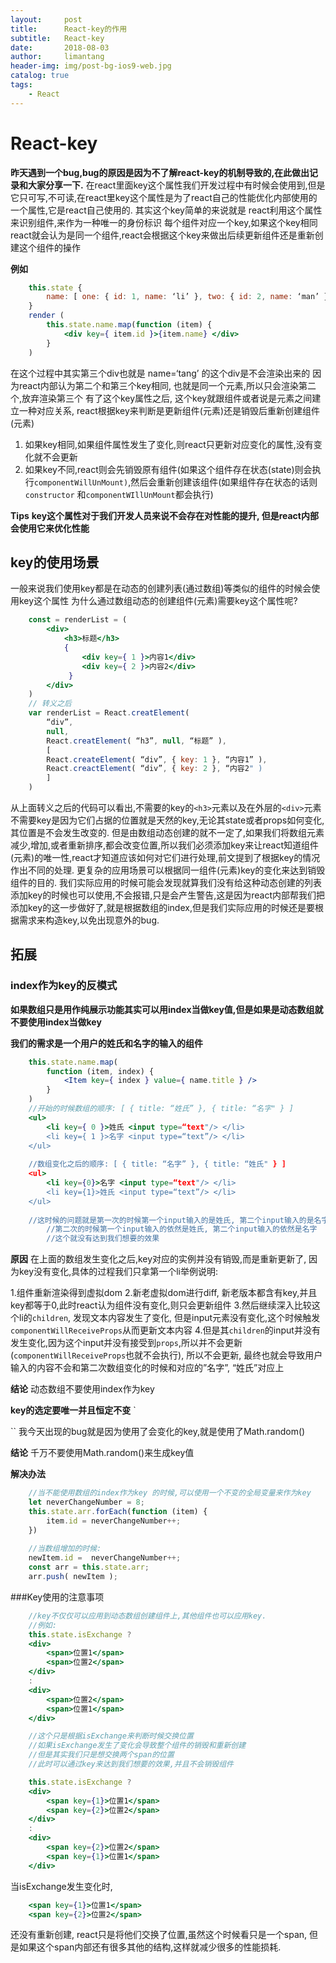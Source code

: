 ```yaml
---
layout:     post
title:      React-key的作用
subtitle:   React-key
date:       2018-08-03
author:     limantang
header-img: img/post-bg-ios9-web.jpg
catalog: true
tags:
    - React
---
```


# React-key
**昨天遇到一个bug,bug的原因是因为不了解react-key的机制导致的,在此做出记录和大家分享一下.**
在react里面key这个属性我们开发过程中有时候会使用到,但是它只可写,不可读,在react里key这个属性是为了react自己的性能优化内部使用的一个属性,它是react自己使用的.
其实这个key简单的来说就是 react利用这个属性来识别组件,来作为一种唯一的身份标识
每个组件对应一个key,如果这个key相同react就会认为是同一个组件,react会根据这个key来做出后续更新组件还是重新创建这个组件的操作

**例如**
```jsx
    this.state {
        name: [ one: { id: 1, name: ‘li’ }, two: { id: 2, name: ‘man’ }, three: { id: 2, name: ‘tang’ } ]
    }
    render (
        this.state.name.map(function (item) {
            <div key={ item.id }>{item.name} </div>
        }
    )
```

在这个过程中其实第三个div也就是 name=‘tang’ 的这个div是不会渲染出来的
因为react内部认为第二个和第三个key相同, 也就是同一个元素,所以只会渲染第二个,放弃渲染第三个
有了这个key属性之后, 这个key就跟组件或者说是元素之间建立一种对应关系,
react根据key来判断是更新组件(元素)还是销毁后重新创建组件(元素)

1. 如果key相同,如果组件属性发生了变化,则react只更新对应变化的属性,没有变化就不会更新
2. 如果key不同,react则会先销毁原有组件(如果这个组件存在状态(state)则会执行`componentWillUnMount)`,然后会重新创建该组件(如果组件存在状态的话则 `constructor` 和`componentWIllUnMount`都会执行)

**Tips**
**key这个属性对于我们开发人员来说不会存在对性能的提升, 但是react内部会使用它来优化性能**

## key的使用场景

一般来说我们使用key都是在动态的创建列表(通过数组)等类似的组件的时候会使用key这个属性 
为什么通过数组动态的创建组件(元素)需要key这个属性呢?
```jsx
    const = renderList = (
        <div>
            <h3>标题</h3>
            { 
                <div key={ 1 }>内容1</div>
                <div key={ 2 }>内容2</div>
             }
        </div>
    )
    // 转义之后
    var renderList = React.creatElement(
        “div”,
        null,
        React.creatElement( “h3”, null, “标题” ),
        [
        React.createElement( “div”, { key: 1 }, “内容1” ),
        React.creactElement( “div”, { key: 2 }, “内容2" )
        ]
    )
```

从上面转义之后的代码可以看出,不需要的key的`<h3>`元素以及在外层的`<div>`元素不需要key是因为它们占据的位置就是天然的key,无论其state或者props如何变化,其位置是不会发生改变的.
但是由数组动态创建的就不一定了,如果我们将数组元素减少,增加,或者重新排序,都会改变位置,所以我们必须添加key来让react知道组件(元素)的唯一性,react才知道应该如何对它们进行处理,前文提到了根据key的情况作出不同的处理.
更复杂的应用场景可以根据同一组件(元素)key的变化来达到销毁组件的目的.
我们实际应用的时候可能会发现就算我们没有给这种动态创建的列表添加key的时候也可以使用,不会报错,只是会产生警告,这是因为react内部帮我们把添加key的这一步做好了,就是根据数组的index,但是我们实际应用的时候还是要根据需求来构造key,以免出现意外的bug.

## 拓展
###  index作为key的反模式
**如果数组只是用作纯展示功能其实可以用index当做key值,但是如果是动态数组就不要使用index当做key**

**我们的需求是一个用户的姓氏和名字的输入的组件**
```jsx
    this.state.name.map( 
        function (item, index) { 
            <Item key={ index } value={ name.title } />
        }
    )
    //开始的时候数组的顺序: [ { title: “姓氏” }, { title: “名字" } ]
    <ul>
        <li key={ 0 }>姓氏 <input type=“text"/> </li>
        <li key={ 1 }>名字 <input type=“text”/> </li>
    </ul>
    
    //数组变化之后的顺序: [ { title: “名字” }, { title: “姓氏" } ]
    <ul>
        <li key={0}>名字 <input type=“text"/> </li>
        <li key={1}>姓氏 <input type=“text”/> </li>
    </ul>
    
    //这时候的问题就是第一次的时候第一个input输入的是姓氏, 第二个input输入的是名字
        //第二次的时候第一个input输入的依然是姓氏, 第二个input输入的依然是名字
        //这个就没有达到我们想要的效果
```

**原因**
在上面的数组发生变化之后,key对应的实例并没有销毁,而是重新更新了, 因为key没有变化,具体的过程我们只拿第一个li举例说明:

1.组件重新渲染得到虚拟dom
2.新老虚拟dom进行diff, 新老版本都含有key,并且 key都等于0,此时react认为组件没有变化,则只会更新组件
3.然后继续深入比较这个li的`children`, 发现文本内容发生了变化, 但是input元素没有变化,这个时候触发`componentWillReceiveProps`从而更新文本内容
4.但是其`children`的input并没有发生变化,因为这个input并没有接受到`props`,所以并不会更新(`componentWillReceiveProps`也就不会执行), 所以不会更新, 最终也就会导致用户输入的内容不会和第二次数组变化的时候和对应的”名字”, “姓氏”对应上

**结论**
动态数组不要使用index作为key

**key的选定要唯一并且恒定不变**
`<div key={Math.random()}></div>``
我今天出现的bug就是因为使用了会变化的key,就是使用了Math.random()

**结论**
千万不要使用Math.random()来生成key值

**解决办法**

```js
    //当不能使用数组的index作为key 的时候,可以使用一个不变的全局变量来作为key
    let neverChangeNumber = 8;
    this.state.arr.forEach(function (item) {  
        item.id = neverChangeNumber++;
    })
    
    //当数组增加的时候:
    newItem.id =  neverChangeNumber++;
    const arr = this.state.arr;
    arr.push( newItem );
```
###Key使用的注意事项

```jsx
    //key不仅仅可以应用到动态数组创建组件上,其他组件也可以应用key.
    //例如: 
    this.state.isExchange ? 
    <div>
        <span>位置1</span>
        <span>位置2</span>
    </div>
    :
    <div>
        <span>位置2</span>
        <span>位置1</span>
    </div>

    //这个只是根据isExchange来判断时候交换位置
    //如果isExchange发生了变化会导致整个组件的销毁和重新创建
    //但是其实我们只是想交换两个span的位置
    //此时可以通过key来达到我们想要的效果,并且不会销毁组件

    this.state.isExchange ? 
    <div>
        <span key={1}>位置1</span>
        <span key={2}>位置2</span>
    </div>
    :
    <div>
        <span key={2}>位置2</span>
        <span key={1}>位置1</span>
    </div>
```

当isExchange发生变化时,
```jsx
    <span key={1}>位置1</span>
    <span key={2}>位置2</span>
```
还没有重新创建, react只是将他们交换了位置,虽然这个时候看只是一个span,
但是如果这个span内部还有很多其他的结构,这样就减少很多的性能损耗.
